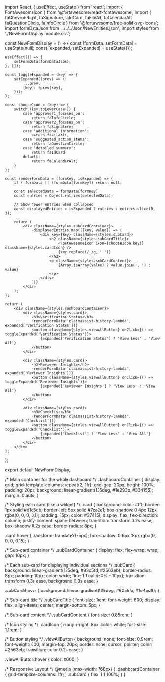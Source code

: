 import React, { useEffect, useState } from 'react';
import { FontAwesomeIcon } from '@fortawesome/react-fontawesome';
import {
    faChevronRight,
    faSignature,
    faIdCard,
    faFileAlt,
    faCalendarAlt,
    faQuestionCircle,
    faInfoCircle
} from '@fortawesome/free-solid-svg-icons';
import formDataJson from '../../../Json/NewEntities.json';
import styles from './NewFormDisplay.module.css';

const NewFormDisplay = () => {
    const [formData, setFormData] = useState(null);
    const [expanded, setExpanded] = useState({});

    useEffect(() => {
        setFormData(formDataJson);
    }, []);

    const toggleExpanded = (key) => {
        setExpanded((prev) => ({
            ...prev,
            [key]: !prev[key],
        }));
    };

    const chooseIcon = (key) => {
        switch (key.toLowerCase()) {
            case 'approver1_focuses_on':
                return faInfoCircle;
            case 'approver2_focuses_on':
                return faSignature;
            case 'additional_information':
                return faFileAlt;
            case 'suggested_action_items':
                return faQuestionCircle;
            case 'detailed_summary':
                return faIdCard;
            default:
                return faCalendarAlt;
        }
    };

    const renderFormData = (formKey, isExpanded) => {
        if (!formData || !formData[formKey]) return null;

        const selectedData = formData[formKey];
        const entries = Object.entries(selectedData);

        // Show fewer entries when collapsed
        const displayedEntries = isExpanded ? entries : entries.slice(0, 3);

        return (
            <div className={styles.subCardContainer}>
                {displayedEntries.map(([key, value]) => (
                    <div key={key} className={styles.subCard}>
                        <h2 className={styles.subCardTitle}>
                            <FontAwesomeIcon icon={chooseIcon(key)} className={styles.cardIcon} />
                            {key.replace(/_/g, ' ')}
                        </h2>
                        <p className={styles.subCardContent}>
                            {Array.isArray(value) ? value.join(', ') : value}
                        </p>
                    </div>
                ))}
            </div>
        );
    };

    return (
        <div className={styles.dashboardContainer}>
            <div className={styles.card}>
                <h3>Verification Status</h3>
                {renderFormData('claimassist-history-lambda', expanded['Verification Status'])}
                <button className={styles.viewAllButton} onClick={() => toggleExpanded('Verification Status')}>
                    {expanded['Verification Status'] ? 'View Less' : 'View All'}
                </button>
            </div>

            <div className={styles.card}>
                <h3>Reviewer Insights</h3>
                {renderFormData('claimassist-history-lambda', expanded['Reviewer Insights'])}
                <button className={styles.viewAllButton} onClick={() => toggleExpanded('Reviewer Insights')}>
                    {expanded['Reviewer Insights'] ? 'View Less' : 'View All'}
                </button>
            </div>

            <div className={styles.card}>
                <h3>Checklist</h3>
                {renderFormData('claimassist-history-lambda', expanded['Checklist'])}
                <button className={styles.viewAllButton} onClick={() => toggleExpanded('Checklist')}>
                    {expanded['Checklist'] ? 'View Less' : 'View All'}
                </button>
            </div>
        </div>
    );
};

export default NewFormDisplay;


/* Main container for the whole dashboard */
.dashboardContainer {
    display: grid;
    grid-template-columns: repeat(2, 1fr);
    grid-gap: 20px;
    height: 100%;
    padding: 20px;
    background: linear-gradient(135deg, #1e293b, #334155);
    margin: 0 auto;
}

/* Styling each card (like a widget) */
.card {
    background-color: #fff;
    border: 1px solid #d1d5db;
    border-left: 5px solid #7ca2e1;
    box-shadow: 0 4px 12px rgba(0, 0, 0, 0.1);
    padding: 15px;
    color: #374151;
    display: flex;
    flex-direction: column;
    justify-content: space-between;
    transition: transform 0.2s ease, box-shadow 0.2s ease;
    border-radius: 8px;
}

.card:hover {
    transform: translateY(-5px);
    box-shadow: 0 6px 18px rgba(0, 0, 0, 0.15);
}

/* Sub-card container */
.subCardContainer {
    display: flex;
    flex-wrap: wrap;
    gap: 10px;
}

/* Each sub-card for displaying individual sections */
.subCard {
    background: linear-gradient(135deg, #93c5fd, #2563eb);
    border-radius: 8px;
    padding: 10px;
    color: white;
    flex: 1 1 calc(50% - 10px);
    transition: transform 0.3s ease, background 0.3s ease;
}

.subCard:hover {
    background: linear-gradient(135deg, #60a5fa, #1d4ed8);
}

/* Sub-card title */
.subCardTitle {
    font-size: 1rem;
    font-weight: 600;
    display: flex;
    align-items: center;
    margin-bottom: 5px;
}

/* Sub-card content */
.subCardContent {
    font-size: 0.85rem;
}

/* Icon styling */
.cardIcon {
    margin-right: 8px;
    color: white;
    font-size: 1.1rem;
}

/* Button styling */
.viewAllButton {
    background: none;
    font-size: 0.9rem;
    font-weight: 600;
    margin-top: 20px;
    border: none;
    cursor: pointer;
    color: #2563eb;
    transition: color 0.2s ease;
}

.viewAllButton:hover {
    color: #000;
}

/* Responsive Layout */
@media (max-width: 768px) {
    .dashboardContainer {
        grid-template-columns: 1fr;
    }
    .subCard {
        flex: 1 1 100%;
    }
}
